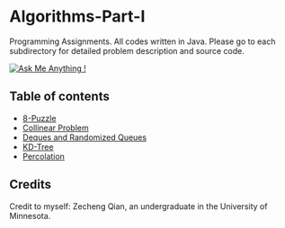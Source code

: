 # Algorithms-Part-I
Programming Assignments. All codes written in Java. Please go to each subdirectory for detailed problem description and source code.

[![Ask Me Anything !](https://img.shields.io/badge/Ask%20me-anything-1abc9c.svg)](https://GitHub.com/Naereen/ama)

## Table of contents

+   [8-Puzzle](./8-Puzzle)
+   [Collinear Problem](./Collinear)
+   [Deques and Randomized Queues](./Deques-and-Randomized-Queues)
+   [KD-Tree](Kd-tree)
+   [Percolation](./Percolation)



## Credits

Credit to myself: Zecheng Qian, an undergraduate in the University of Minnesota.

